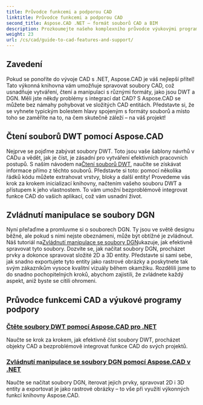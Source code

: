```yaml
---
title: Průvodce funkcemi a podporou CAD
linktitle: Průvodce funkcemi a podporou CAD
second_title: Aspose.CAD .NET – formát souborů CAD a BIM
description: Prozkoumejte našeho komplexního průvodce výukovými programy Aspose.CAD for .NET, ideální pro vývojáře, kteří chtějí vylepšit svůj software pomocí funkcí CAD.
weight: 23
url: /cs/cad/guide-to-cad-features-and-support/
---
```

## Zavedení

Pokud se ponoříte do vývoje CAD s .NET, Aspose.CAD je váš nejlepší přítel! Tato výkonná knihovna vám umožňuje spravovat soubory CAD, což usnadňuje vytváření, čtení a manipulaci s různými formáty, jako jsou DWT a DGN. Měli jste někdy problémy s integrací dat CAD? S Aspose.CAD se můžete bez námahy pohybovat ve složitých CAD entitách. Představte si, že se vyhnete typickým bolestem hlavy spojeným s formáty souborů a místo toho se zaměříte na to, na čem skutečně záleží – na váš projekt!

## Čtení souborů DWT pomocí Aspose.CAD

Nejprve se pojďme zabývat soubory DWT. Toto jsou vaše šablony návrhů v CADu a vědět, jak je číst, je zásadní pro vytváření efektivních pracovních postupů. S naším návodem na[Čtení souborů DWT](./read-dwt-files/), naučíte se získávat informace přímo z těchto souborů. Představte si toto: pomocí několika řádků kódu můžete extrahovat vrstvy, bloky a další entity! Provedeme vás krok za krokem inicializací knihovny, načtením vašeho souboru DWT a přístupem k jeho vlastnostem. To vám umožní bezproblémově integrovat funkce CAD do vašich aplikací, což vám usnadní život.

## Zvládnutí manipulace se soubory DGN

 Nyní přeřaďme a promluvme si o souborech DGN. Ty jsou ve světě designu běžné, ale pokud s nimi nejste obeznámeni, může být obtížné je zvládnout. Náš tutoriál na[Zvládnutí manipulace se soubory DGN](./mastering-dgn-file-manipulation/)ukazuje, jak efektivně spravovat tyto soubory. Dozvíte se, jak načítat soubory DGN, procházet prvky a dokonce spravovat složité 2D a 3D entity. Představte si sami sebe, jak snadno exportujete tyto entity jako rastrové obrázky a poskytnete tak svým zákazníkům vysoce kvalitní vizuály během okamžiku. Rozdělili jsme to do snadno pochopitelných kroků, abychom zajistili, že zvládnete každý aspekt, aniž byste se cítili ohromeni.

## Průvodce funkcemi CAD a výukové programy podpory
### [Čtěte soubory DWT pomocí Aspose.CAD pro .NET](./read-dwt-files/)
Naučte se krok za krokem, jak efektivně číst soubory DWT, procházet objekty CAD a bezproblémově integrovat funkce CAD do svých projektů.
### [Zvládnutí manipulace se soubory DGN pomocí Aspose.CAD v .NET](./mastering-dgn-file-manipulation/)
Naučte se načítat soubory DGN, iterovat jejich prvky, spravovat 2D i 3D entity a exportovat je jako rastrové obrázky – to vše při využití výkonných funkcí knihovny Aspose.CAD.